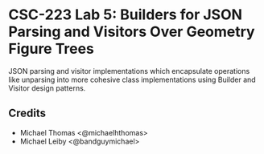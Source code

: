 # CSC-223 Lab 5: Builders for JSON Parsing and Visitors Over Geometry Figure Trees

JSON parsing and visitor implementations which encapsulate operations like unparsing into more cohesive class implementations using Builder and Visitor design patterns.

## Credits

- Michael Thomas <@michaelhthomas>
- Michael Leiby <@bandguymichael>
